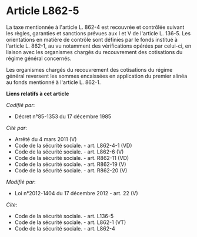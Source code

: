 # Article L862-5

La taxe mentionnée à l'article L. 862-4 est recouvrée et contrôlée suivant les règles, garanties et sanctions prévues aux I
et V de l'article L. 136-5. Les orientations en matière de contrôle sont définies par le fonds institué à l'article L. 862-1,
au vu notamment des vérifications opérées par celui-ci, en liaison avec les organismes chargés du recouvrement des
cotisations du régime général concernés. 

Les organismes chargés du recouvrement des cotisations du régime général reversent les sommes encaissées en application du
premier alinéa au fonds mentionné à l'article L. 862-1.

**Liens relatifs à cet article**

_Codifié par_:

  - Décret n°85-1353 du 17 décembre 1985

_Cité par_:

  - Arrêté du 4 mars 2011 (V)
  - Code de la sécurité sociale. - art. L862-4-1 (VD)
  - Code de la sécurité sociale. - art. L862-6 (V)
  - Code de la sécurité sociale. - art. R862-11 (VD)
  - Code de la sécurité sociale. - art. R862-19 (V)
  - Code de la sécurité sociale. - art. R862-20 (V)

_Modifié par_:

  - Loi n°2012-1404 du 17 décembre 2012 - art. 22 (V)

_Cite_:

  - Code de la sécurité sociale. - art. L136-5
  - Code de la sécurité sociale. - art. L862-1 (VT)
  - Code de la sécurité sociale. - art. L862-4
